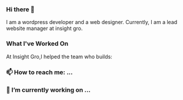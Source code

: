 ### Hi there 👋
I am a wordpress developer and a web designer. Currently, I am a lead website manager at insight gro.

### What I've Worked On
At Insight  Gro,I helped the team who builds:

### 📫 How to reach me: ...

### 🔭 I’m currently working on ...



<!--
**Flexus-dev/Flexus-Dev** is a ✨ _special_ ✨ repository because its `README.md` (this file) appears on your GitHub profile.


- 🔭 I’m currently working on ...
- 🌱 I’m currently learning ...
- 👯 I’m looking to collaborate on ...
- 🤔 I’m looking for help with ...
- 💬 Ask me about ...
- 📫 How to reach me: ...
- 😄 Pronouns: ...
- ⚡ Fun fact: ...
-->
